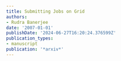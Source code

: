```yaml
---
title: Submitting Jobs on Grid
authors:
- Rudra Banerjee
date: '2007-01-01'
publishDate: '2024-06-27T16:20:24.376599Z'
publication_types:
- manuscript
publication: '*arxiv*'
---
```

